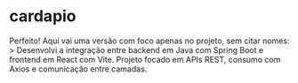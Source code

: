# cardapio
Perfeito! Aqui vai uma versão com foco apenas no projeto, sem citar nomes:  > Desenvolvi a integração entre backend em Java com Spring Boot e frontend em React com Vite. Projeto focado em APIs REST, consumo com Axios e comunicação entre camadas.
